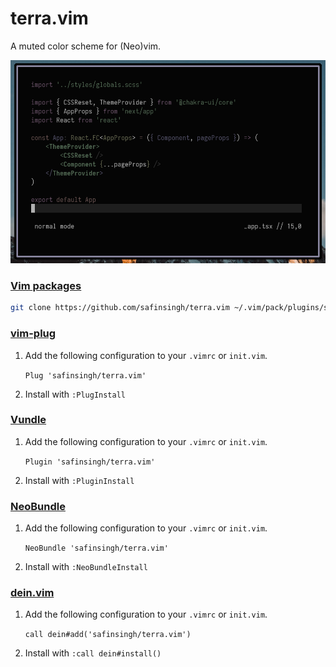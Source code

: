# terra.vim

A muted color scheme for (Neo)vim.

<p align="center">
	<img src="./img/shot.png" max-width="600px" />
</p>

### [Vim packages][]

```sh
git clone https://github.com/safinsingh/terra.vim ~/.vim/pack/plugins/start/terra.vim
```

### [vim-plug][]

1. Add the following configuration to your `.vimrc` or `init.vim`.

   `Plug 'safinsingh/terra.vim'`

2. Install with `:PlugInstall`

### [Vundle][]

1. Add the following configuration to your `.vimrc` or `init.vim`.

   `Plugin 'safinsingh/terra.vim'`

2. Install with `:PluginInstall`

### [NeoBundle][]

1. Add the following configuration to your `.vimrc` or `init.vim`.

   `NeoBundle 'safinsingh/terra.vim'`

2. Install with `:NeoBundleInstall`

### [dein.vim][]

1. Add the following configuration to your `.vimrc` or `init.vim`.

   `call dein#add('safinsingh/terra.vim')`

2. Install with `:call dein#install()`

[vim packages]: https://vimhelp.org/repeat.txt.html#packages
[vim-plug]: https://github.com/junegunn/vim-plug
[vundle]: https://github.com/VundleVim/Vundle.vim
[neobundle]: https://github.com/Shougo/neobundle.vim
[dein.vim]: https://github.com/Shougo/dein.vim
